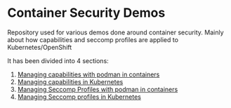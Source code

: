 # Container Security Demos
Repository used for various demos done around container security. Mainly about how capabilities and seccomp profiles are applied to Kubernetes/OpenShift

It has been divided into 4 sections:

1. [Managing capabilities with podman in containers](01-podman-capabilities.md)
2. [Managing capabilities in Kubernetes](02-kube-capabilities.md)
3. [Managing Seccomp Profiles with podman in containers](03-podman-seccomp.md)
4. [Managing Seccomp profiles in Kubernetes](04-kube-seccomp.md)


